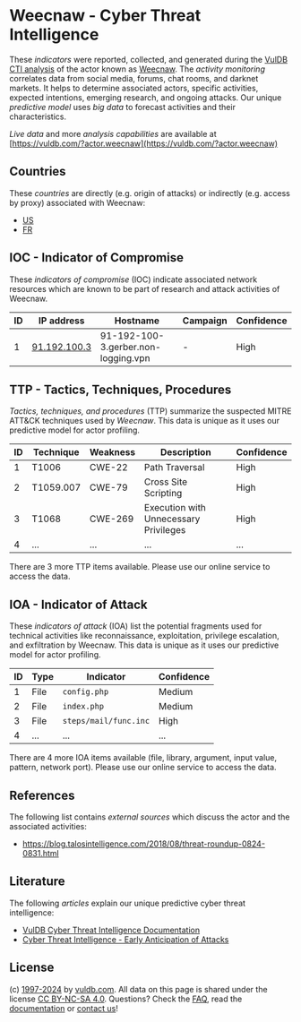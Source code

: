 # Weecnaw - Cyber Threat Intelligence

These _indicators_ were reported, collected, and generated during the [VulDB CTI analysis](https://vuldb.com/?kb.cti) of the actor known as [Weecnaw](https://vuldb.com/?actor.weecnaw). The _activity monitoring_ correlates data from social media, forums, chat rooms, and darknet markets. It helps to determine associated actors, specific activities, expected intentions, emerging research, and ongoing attacks. Our unique _predictive model_ uses _big data_ to forecast activities and their characteristics.

_Live data_ and more _analysis capabilities_ are available at [https://vuldb.com/?actor.weecnaw](https://vuldb.com/?actor.weecnaw)

## Countries

These _countries_ are directly (e.g. origin of attacks) or indirectly (e.g. access by proxy) associated with Weecnaw:

* [US](https://vuldb.com/?country.us)
* [FR](https://vuldb.com/?country.fr)

## IOC - Indicator of Compromise

These _indicators of compromise_ (IOC) indicate associated network resources which are known to be part of research and attack activities of Weecnaw.

ID | IP address | Hostname | Campaign | Confidence
-- | ---------- | -------- | -------- | ----------
1 | [91.192.100.3](https://vuldb.com/?ip.91.192.100.3) | 91-192-100-3.gerber.non-logging.vpn | - | High

## TTP - Tactics, Techniques, Procedures

_Tactics, techniques, and procedures_ (TTP) summarize the suspected MITRE ATT&CK techniques used by _Weecnaw_. This data is unique as it uses our predictive model for actor profiling.

ID | Technique | Weakness | Description | Confidence
-- | --------- | -------- | ----------- | ----------
1 | T1006 | CWE-22 | Path Traversal | High
2 | T1059.007 | CWE-79 | Cross Site Scripting | High
3 | T1068 | CWE-269 | Execution with Unnecessary Privileges | High
4 | ... | ... | ... | ...

There are 3 more TTP items available. Please use our online service to access the data.

## IOA - Indicator of Attack

These _indicators of attack_ (IOA) list the potential fragments used for technical activities like reconnaissance, exploitation, privilege escalation, and exfiltration by Weecnaw. This data is unique as it uses our predictive model for actor profiling.

ID | Type | Indicator | Confidence
-- | ---- | --------- | ----------
1 | File | `config.php` | Medium
2 | File | `index.php` | Medium
3 | File | `steps/mail/func.inc` | High
4 | ... | ... | ...

There are 4 more IOA items available (file, library, argument, input value, pattern, network port). Please use our online service to access the data.

## References

The following list contains _external sources_ which discuss the actor and the associated activities:

* https://blog.talosintelligence.com/2018/08/threat-roundup-0824-0831.html

## Literature

The following _articles_ explain our unique predictive cyber threat intelligence:

* [VulDB Cyber Threat Intelligence Documentation](https://vuldb.com/?kb.cti)
* [Cyber Threat Intelligence - Early Anticipation of Attacks](https://www.scip.ch/en/?labs.20201022)

## License

(c) [1997-2024](https://vuldb.com/?kb.changelog) by [vuldb.com](https://vuldb.com/?kb.about). All data on this page is shared under the license [CC BY-NC-SA 4.0](https://creativecommons.org/licenses/by-nc-sa/4.0/). Questions? Check the [FAQ](https://vuldb.com/?kb.faq), read the [documentation](https://vuldb.com/?kb) or [contact us](https://vuldb.com/?contact)!
